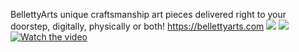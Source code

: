 BellettyArts unique craftsmanship art pieces delivered right to your doorstep, digitally, physically or both! https://bellettyarts.com
[<img src="https://i.imgur.com/ot4eQl4.jpeg">](https://bellettyarts.com/) 
[<img src="https://i.imgur.com/sMAvQO1.jpeg">](https://bellettyarts.com/) 
[![Watch the video](https://github.com/users/RamNorton/projects/2/assets/22380663/2324ac77-afa4-4e82-8076-320e6068b2f0)](https://www.youtube.com/shorts/eDgC2-VXSlY) 
